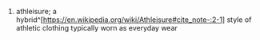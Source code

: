 1. athleisure; a hybrid^[https://en.wikipedia.org/wiki/Athleisure#cite_note-:2-1] style of athletic clothing typically worn as everyday wear